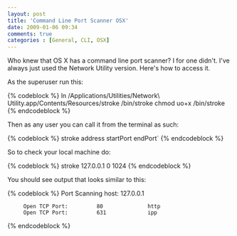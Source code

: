 ```yaml
---
layout: post
title: 'Command Line Port Scanner OSX'
date: 2009-01-06 09:34
comments: true
categories : [General, CLI, OSX]
---  
```


Who knew that OS X has a command line port scanner? I for one didn't. I've always just used the Network Utility version. Here's how to access it.

As the superuser run this:

{% codeblock %}
ln /Applications/Utilities/Network\ Utility.app/Contents/Resources/stroke /bin/stroke
chmod uo+x /bin/stroke
{% endcodeblock %}

Then as any user you can call it from the terminal as such:

{% codeblock %}
stroke address startPort endPort`
{% endcodeblock %}

So to check your local machine do:

{% codeblock %}
stroke 127.0.0.1 0 1024
{% endcodeblock %}

You should see output that looks similar to this:

{% codeblock %}
Port Scanning host: 127.0.0.1

         Open TCP Port:         80              http
         Open TCP Port:         631             ipp
{% endcodeblock %}

